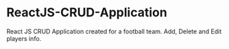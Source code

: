 # ReactJS-CRUD-Application
React JS CRUD Application created for a football team. Add, Delete and Edit players info.
